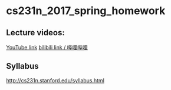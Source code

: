 # cs231n_2017_spring_homework

## Lecture videos:
[YouTube link](https://www.youtube.com/playlist?list=PL3FW7Lu3i5JvHM8ljYj-zLfQRF3EO8sYv "YouTube")
[bilibili link / 哔哩哔哩](https://www.bilibili.com/video/av13260183/)

## Syllabus
http://cs231n.stanford.edu/syllabus.html

